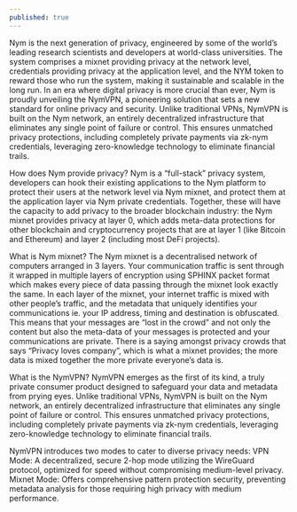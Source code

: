 ```yaml
---
published: true
---
```

Nym is the next generation of privacy, engineered by some of the world’s leading research scientists and developers at world-class universities. The system comprises a mixnet providing privacy at the network level, credentials providing privacy at the application level, and the NYM token to reward those who run the system, making it sustainable and scalable in the long run. In an era where digital privacy is more crucial than ever, Nym is proudly unveiling the NymVPN, a pioneering solution that sets a new standard for online privacy and security. Unlike traditional VPNs, NymVPN is built on the Nym network, an entirely decentralized infrastructure that eliminates any single point of failure or control. This ensures unmatched privacy protections, including completely private payments via zk-nym credentials, leveraging zero-knowledge technology to eliminate financial trails.

How does Nym provide privacy? Nym is a “full-stack” privacy system, developers can hook their existing applications to the Nym platform to protect their users at the network level via Nym mixnet, and protect them at the application layer via Nym private credentials. Together, these will have the capacity to add privacy to the broader blockchain industry: the Nym mixnet provides privacy at layer 0, which adds meta-data protections for other blockchain and cryptocurrency projects that are at layer 1 (like Bitcoin and Ethereum) and layer 2 (including most DeFi projects).

What is Nym mixnet? The Nym mixnet is a decentralised network of computers arranged in 3 layers. Your communication traffic is sent through it wrapped in multiple layers of encryption using SPHINX packet format which makes every piece of data passing through the mixnet look exactly the same. In each layer of the mixnet, your internet traffic is mixed with other people’s traffic, and the metadata that uniquely identifies your communications ie. your IP address, timing and destination is obfuscated. This means that your messages are “lost in the crowd” and not only the content but also the meta-data of your messages is protected and your communications are private. There is a saying amongst privacy crowds that says “Privacy loves company”, which is what a mixnet provides; the more data is mixed together the more private everyone’s data is.

What is the NymVPN? NymVPN emerges as the first of its kind, a truly private consumer product designed to safeguard your data and metadata from prying eyes. Unlike traditional VPNs, NymVPN is built on the Nym network, an entirely decentralized infrastructure that eliminates any single point of failure or control. This ensures unmatched privacy protections, including completely private payments via zk-nym credentials, leveraging zero-knowledge technology to eliminate financial trails.

NymVPN introduces two modes to cater to diverse privacy needs: VPN Mode: A decentralized, secure 2-hop mode utilizing the WireGuard protocol, optimized for speed without compromising medium-level privacy. Mixnet Mode: Offers comprehensive pattern protection security, preventing metadata analysis for those requiring high privacy with medium performance.
